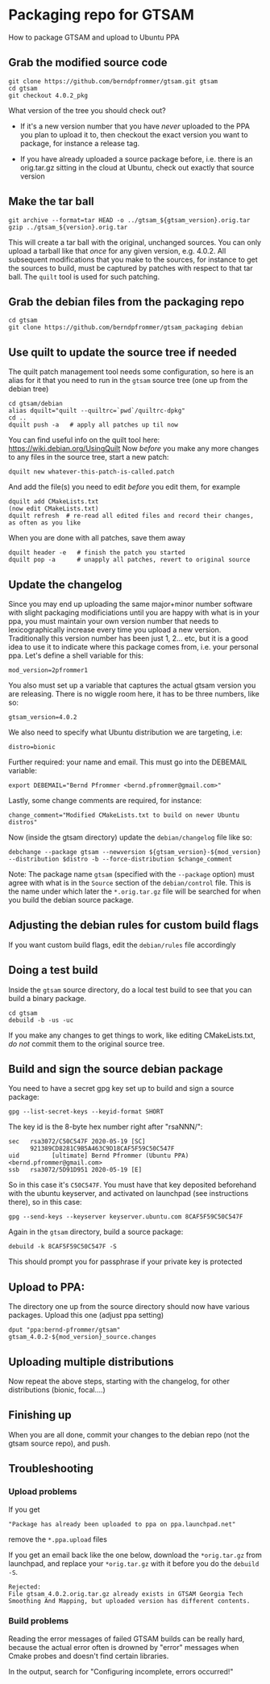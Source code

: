# Packaging repo for GTSAM

How to package GTSAM and upload to Ubuntu PPA


## Grab the modified source code

    git clone https://github.com/berndpfrommer/gtsam.git gtsam
	cd gtsam
    git checkout 4.0.2_pkg

What version of the tree you should check out?

  - If it's a new version number that you have *never* uploaded to the PPA you plan to upload it to, then checkout the exact version you want to package, for instance a release tag.

  - If you have already uploaded a source package before, i.e. there is an orig.tar.gz sitting in the cloud at Ubuntu, check out exactly that source version

## Make the tar ball

    git archive --format=tar HEAD -o ../gtsam_${gtsam_version}.orig.tar
	gzip ../gtsam_${version}.orig.tar

This will create a tar ball with the original, unchanged sources. You can only upload a tarball like that *once* for any given version, e.g. 4.0.2. All subsequent modifications that you make to the sources, for instance to get the sources to build, must be captured by patches with respect to that tar ball. The ``quilt`` tool is used for such patching. 


## Grab the debian files from the packaging repo

    cd gtsam
	git clone https://github.com/berndpfrommer/gtsam_packaging debian

## Use quilt to update the source tree if needed

The quilt patch management tool needs some configuration, so here is an alias for it that you need to run in the ``gtsam`` source tree (one up from the debian tree)

    cd gtsam/debian
    alias dquilt="quilt --quiltrc=`pwd`/quiltrc-dpkg"
    cd ..
	dquilt push -a   # apply all patches up til now

You can find useful info on the quilt tool here: https://wiki.debian.org/UsingQuilt
Now *before* you make any more changes to any files in the source tree, start a new patch:

    dquilt new whatever-this-patch-is-called.patch

And add the file(s) you need to edit *before* you edit them, for example

    dquilt add CMakeLists.txt
	(now edit CMakeLists.txt)
	dquilt refresh  # re-read all edited files and record their changes, as often as you like

When you are done with all patches, save them away

    dquilt header -e   # finish the patch you started
    dquilt pop -a      # unapply all patches, revert to original source

## Update the changelog

Since you may end up uploading the same major+minor number software with slight packaging modificiations until you are happy with what is in your ppa, you must maintain your own version number that needs to lexicographically increase every time you upload a new version. Traditionally this version number has been just 1, 2... etc, but it is a good idea to use it to indicate where this package comes from, i.e. your personal ppa. Let's define a shell variable for this:

    mod_version=2pfrommer1

You also must set up a variable that captures the actual gtsam version you are releasing. There is no wiggle room here, it has to be three numbers, like so:

    gtsam_version=4.0.2

We also need to specify what Ubuntu distribution we are targeting, i.e:

    distro=bionic

Further required: your name and email. This must go into the DEBEMAIL variable:

    export DEBEMAIL="Bernd Pfrommer <bernd.pfrommer@gmail.com>"

Lastly, some change comments are required, for instance:

    change_comment="Modified CMakeLists.txt to build on newer Ubuntu distros"

Now (inside the gtsam directory) update the ``debian/changelog`` file like so:

    debchange --package gtsam --newversion ${gtsam_version}-${mod_version} --distribution $distro -b --force-distribution $change_comment

Note: The package name ``gtsam`` (specified with the ``--package`` option) must agree with what is in the ``Source`` section of the ``debian/control`` file. This is the name under which later the ``*.orig.tar.gz`` file will be searched for when you build the debian source package.

## Adjusting the debian rules for custom build flags

If you want custom build flags, edit the ``debian/rules`` file accordingly

## Doing a test build

Inside the ``gtsam`` source directory, do a local test build to see that you can build a binary package.

    cd gtsam
    debuild -b -us -uc

If you make any changes to get things to work, like editing CMakeLists.txt, *do not* commit them to the original source tree. 

## Build and sign the source debian package

You need to have a secret gpg key set up to build and sign a source package:

    gpg --list-secret-keys --keyid-format SHORT

The key id is the 8-byte hex number right after "rsaNNN/":

    sec   rsa3072/C50C547F 2020-05-19 [SC]
          921389CD8281C9B5A463C9D18CAF5F59C50C547F
    uid         [ultimate] Bernd Pfrommer (Ubuntu PPA) <bernd.pfrommer@gmail.com>
    ssb   rsa3072/5D91D951 2020-05-19 [E]

So in this case it's ``C50C547F``. You must have that key deposited beforehand with the ubuntu keyserver, and activated on launchpad (see instructions there), so in this case:

    gpg --send-keys --keyserver keyserver.ubuntu.com 8CAF5F59C50C547F

Again in the ``gtsam`` directory, build a source package:

    debuild -k 8CAF5F59C50C547F -S

This should prompt you for passphrase if your private key is protected

## Upload to PPA:

The directory one up from the source directory should now have various packages. Upload this one (adjust ppa setting)

    dput "ppa:bernd-pfrommer/gtsam" gtsam_4.0.2-${mod_version}_source.changes

## Uploading multiple distributions

Now repeat the above steps, starting with the changelog, for other distributions (bionic, focal....)


## Finishing up

When you are all done, commit your changes to the debian repo (not the gtsam source repo), and push.


## Troubleshooting

### Upload problems

If you get

    "Package has already been uploaded to ppa on ppa.launchpad.net"

remove the ``*.ppa.upload`` files

If you get an email back like the one below, download the ``*orig.tar.gz`` from launchpad, and replace your ``*orig.tar.gz`` with it before you do the ``debuild -S``.

    Rejected:
    File gtsam_4.0.2.orig.tar.gz already exists in GTSAM Georgia Tech Smoothing And Mapping, but uploaded version has different contents.


### Build problems

Reading the error messages of failed GTSAM builds can be really hard, because the actual error often is drowned by "error" messages when Cmake probes and doesn't find certain libraries.

In the output, search for "Configuring incomplete, errors occurred!"
